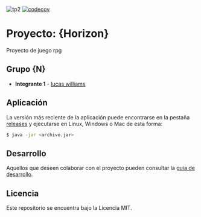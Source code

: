 ![tp2](https://github.com/lucas96will/HorizonProject/actions/workflows/build.yml/badge.svg) [![codecov](https://codecov.io/gh/lucas96will/HorizonProject/branch/master/graph/badge.svg)](https://codecov.io/gh/lucas96will/HorizonProject)

# Proyecto: {Horizon} 

Proyecto de juego rpg

## Grupo {N}

* **Integrante 1** - [lucas williams](https://github.com/lucas96will)


## Aplicación

La versión más reciente de la aplicación puede encontrarse en la pestaña [releases](https://github.com/lucas96will/HorizonProject/releases/latest) y ejecutarse en Linux, Windows o Mac de esta forma:

```bash
$ java -jar <archivo.jar>
```

## Desarrollo

Aquellos que deseen colaborar con el proyecto pueden consultar la [guía de desarrollo](./docs/Desarrollo.md).

## Licencia

Este repositorio se encuentra bajo la Licencia MIT.

